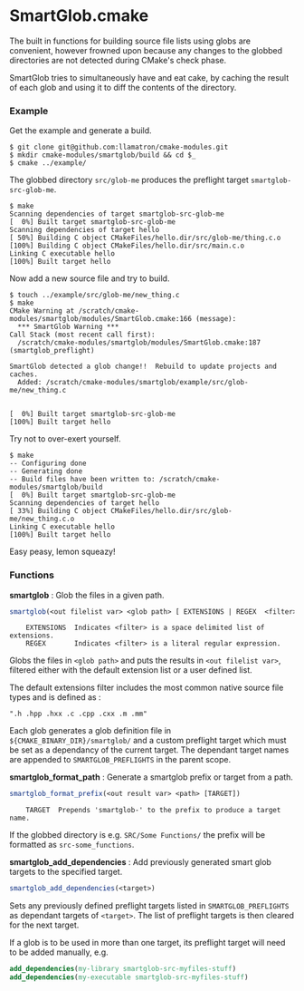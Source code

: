 SmartGlob.cmake
===============

The built in functions for building source file lists using globs are convenient, however frowned upon because any changes to the globbed directories are not detected during CMake's check phase.

SmartGlob tries to simultaneously have and eat cake, by caching the result of each glob and using it to diff the contents of the directory.

### Example

Get the example and generate a build.

```
$ git clone git@github.com:llamatron/cmake-modules.git
$ mkdir cmake-modules/smartglob/build && cd $_
$ cmake ../example/
```

The globbed directory `src/glob-me` produces the preflight target `smartglob-src-glob-me`.

```
$ make
Scanning dependencies of target smartglob-src-glob-me
[  0%] Built target smartglob-src-glob-me
Scanning dependencies of target hello
[ 50%] Building C object CMakeFiles/hello.dir/src/glob-me/thing.c.o
[100%] Building C object CMakeFiles/hello.dir/src/main.c.o
Linking C executable hello
[100%] Built target hello
```

Now add a new source file and try to build.

```
$ touch ../example/src/glob-me/new_thing.c
$ make
CMake Warning at /scratch/cmake-modules/smartglob/modules/SmartGlob.cmake:166 (message):
  *** SmartGlob Warning ***
Call Stack (most recent call first):
  /scratch/cmake-modules/smartglob/modules/SmartGlob.cmake:187 (smartglob_preflight)

SmartGlob detected a glob change!!  Rebuild to update projects and caches.
  Added: /scratch/cmake-modules/smartglob/example/src/glob-me/new_thing.c


[  0%] Built target smartglob-src-glob-me
[100%] Built target hello
```

Try not to over-exert yourself.

```
$ make
-- Configuring done
-- Generating done
-- Build files have been written to: /scratch/cmake-modules/smartglob/build
[  0%] Built target smartglob-src-glob-me
Scanning dependencies of target hello
[ 33%] Building C object CMakeFiles/hello.dir/src/glob-me/new_thing.c.o
Linking C executable hello
[100%] Built target hello
```
Easy peasy, lemon squeazy!

### Functions

**smartglob** : Glob the files in a given path.

```cmake
smartglob(<out filelist var> <glob path> [ EXTENSIONS | REGEX  <filter> ])
```

```
	EXTENSIONS	Indicates <filter> is a space delimited list of extensions.
	REGEX		Indicates <filter> is a literal regular expression.
```
		

Globs the files in `<glob path>` and puts the results in `<out filelist var>`, filtered either with the default extension list or a user defined list.

The default extensions filter includes the most common native source file types and is defined as :

```
".h .hpp .hxx .c .cpp .cxx .m .mm"
```

Each glob generates a glob definition file in `${CMAKE_BINARY_DIR}/smartglob/` and a custom preflight target which must be set as a dependancy of the current target. The dependant target names are appended to `SMARTGLOB_PREFLIGHTS` in the parent scope.

**smartglob_format_path** : Generate a smartglob prefix or target from a path.

```cmake
smartglob_format_prefix(<out result var> <path> [TARGET])
```

```
	TARGET 	Prepends 'smartglob-' to the prefix to produce a target name.
```	

If the globbed directory is e.g. `SRC/Some Functions/` the prefix will be formatted as `src-some_functions`.

**smartglob_add_dependencies** : Add previously generated smart glob targets to the specified target.

```cmake
smartglob_add_dependencies(<target>)
```

Sets any previously defined preflight targets listed in `SMARTGLOB_PREFLIGHTS` as dependant targets of `<target>`.  The list of preflight targets is then cleared for the next target.

If a glob is to be used in more than one target, its preflight target will need to be added manually, e.g.

```cmake
add_dependencies(my-library smartglob-src-myfiles-stuff)
add_dependencies(my-executable smartglob-src-myfiles-stuff)
```

